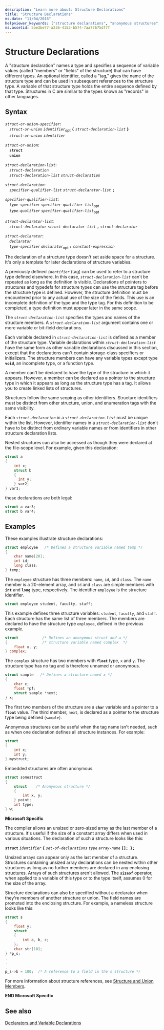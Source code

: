 ```yaml
---
description: "Learn more about: Structure Declarations"
title: "Structure Declarations"
ms.date: "11/04/2016"
helpviewer_keywords: ["structure declarations", "anonymous structures", "types [C], declarations", "structure members", "embedded structures"]
ms.assetid: 5be3be77-a236-4153-b574-7aa77675df7f
---
```

# Structure Declarations

A "structure declaration" names a type and specifies a sequence of variable values (called "members" or "fields" of the structure) that can have different types. An optional identifier, called a "tag," gives the name of the structure type and can be used in subsequent references to the structure type. A variable of that structure type holds the entire sequence defined by that type. Structures in C are similar to the types known as "records" in other languages.

## Syntax

*`struct-or-union-specifier`*:\
&emsp;*`struct-or-union`* *`identifier`*<sub>opt</sub> **`{`** *`struct-declaration-list`* **`}`**\
&emsp;*`struct-or-union`* *`identifier`*

*`struct-or-union`*:\
&emsp;**`struct`**\
&emsp;**`union`**

*`struct-declaration-list`*:\
&emsp;*`struct-declaration`*\
&emsp;*`struct-declaration-list`* *`struct-declaration`*

*`struct-declaration`*:\
&emsp;*`specifier-qualifier-list`* *`struct-declarator-list`* **`;`**

*`specifier-qualifier-list`*:\
&emsp;*`type-specifier`* *`specifier-qualifier-list`*<sub>opt</sub>\
&emsp;*`type-qualifier`* *`specifier-qualifier-list`*<sub>opt</sub>

*`struct-declarator-list`*:\
&emsp;*`struct-declarator`* *`struct-declarator-list`* **`,`** *`struct-declarator`*

*`struct-declarator`*:\
&emsp;*`declarator`*\
&emsp;*`type-specifier`* *`declarator`*<sub>opt</sub> **`:`** *`constant-expression`*

The declaration of a structure type doesn't set aside space for a structure. It's only a template for later declarations of structure variables.

A previously defined *`identifier`* (tag) can be used to refer to a structure type defined elsewhere. In this case, *`struct-declaration-list`* can't be repeated as long as the definition is visible. Declarations of pointers to structures and typedefs for structure types can use the structure tag before the structure type is defined. However, the structure definition must be encountered prior to any actual use of the size of the fields. This use is an incomplete definition of the type and the type tag. For this definition to be completed, a type definition must appear later in the same scope.

The *`struct-declaration-list`* specifies the types and names of the structure members. A *`struct-declaration-list`* argument contains one or more variable or bit-field declarations.

Each variable declared in *`struct-declaration-list`* is defined as a member of the structure type. Variable declarations within *`struct-declaration-list`* have the same form as other variable declarations discussed in this section, except that the declarations can't contain storage-class specifiers or initializers. The structure members can have any variable types except type **`void`**, an incomplete type, or a function type.

A member can't be declared to have the type of the structure in which it appears. However, a member can be declared as a pointer to the structure type in which it appears as long as the structure type has a tag. It allows you to create linked lists of structures.

Structures follow the same scoping as other identifiers. Structure identifiers must be distinct from other structure, union, and enumeration tags with the same visibility.

Each *`struct-declaration`* in a *`struct-declaration-list`* must be unique within the list. However, identifier names in a *`struct-declaration-list`* don't have to be distinct from ordinary variable names or from identifiers in other structure declaration lists.

Nested structures can also be accessed as though they were declared at the file-scope level. For example, given this declaration:

```C
struct a
{
    int x;
    struct b
    {
      int y;
    } var2;
} var1;
```

these declarations are both legal:

```C
struct a var3;
struct b var4;
```

## Examples

These examples illustrate structure declarations:

```C
struct employee   /* Defines a structure variable named temp */
{
    char name[20];
    int id;
    long class;
} temp;
```

The `employee` structure has three members: `name`, `id`, and `class`. The `name` member is a 20-element array, and `id` and `class` are simple members with **`int`** and **`long`** type, respectively. The identifier `employee` is the structure identifier.

```C
struct employee student, faculty, staff;
```

This example defines three structure variables: `student`, `faculty`, and `staff`. Each structure has the same list of three members. The members are declared to have the structure type `employee`, defined in the previous example.

```C
struct           /* Defines an anonymous struct and a */
{                /* structure variable named complex  */
    float x, y;
} complex;
```

The `complex` structure has two members with **`float`** type, `x` and `y`. The structure type has no tag and is therefore unnamed or anonymous.

```C
struct sample   /* Defines a structure named x */
{
    char c;
    float *pf;
    struct sample *next;
} x;
```

The first two members of the structure are a **`char`** variable and a pointer to a **`float`** value. The third member, `next`, is declared as a pointer to the structure type being defined (`sample`).

Anonymous structures can be useful when the tag name isn't needed, such as when one declaration defines all structure instances. For example:

```C
struct
{
    int x;
    int y;
} mystruct;
```

Embedded structures are often anonymous.

```C
struct somestruct
{
    struct    /* Anonymous structure */
    {
        int x, y;
    } point;
    int type;
} w;
```

**Microsoft Specific**

The compiler allows an unsized or zero-sized array as the last member of a structure. It's useful if the size of a constant array differs when used in various situations. The declaration of such a structure looks like this:

**`struct`** *`identifier`* **`{`** *`set-of-declarations`* *`type`* *`array-name`* **`[]; };`**

Unsized arrays can appear only as the last member of a structure. Structures containing unsized array declarations can be nested within other structures as long as no further members are declared in any enclosing structures. Arrays of such structures aren't allowed. The **`sizeof`** operator, when applied to a variable of this type or to the type itself, assumes 0 for the size of the array.

Structure declarations can also be specified without a declarator when they're members of another structure or union. The field names are promoted into the enclosing structure. For example, a nameless structure looks like this:

```C
struct s
{
    float y;
    struct
    {
        int a, b, c;
    };
    char str[10];
} *p_s;
.
.
.
p_s->b = 100;  /* A reference to a field in the s structure */
```

For more information about structure references, see [Structure and Union Members](../c-language/structure-and-union-members.md).

**END Microsoft Specific**

## See also

[Declarators and Variable Declarations](../c-language/declarators-and-variable-declarations.md)

